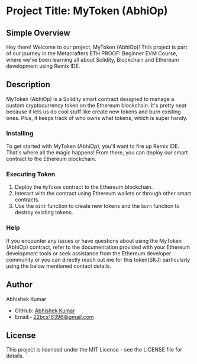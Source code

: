 # Project Title: MyToken (AbhiOp)

## Simple Overview

Hey there! Welcome to our project, MyToken (AbhiOp)! This project is part of our journey in the Metacrafters ETH PROOF: Beginner EVM Course, where we've been learning all about Solidity, Blockchain and Ethereum development using Remix IDE.

## Description

MyToken (AbhiOp) is a Solidity smart contract designed to manage a custom cryptocurrency token on the Ethereum blockchain. It's pretty neat because it lets us do cool stuff like create new tokens and burn existing ones. Plus, it keeps track of who owns what tokens, which is super handy.

### Installing
To get started with MyToken (AbhiOp), you'll want to fire up Remix IDE. That's where all the magic happens! From there, you can deploy our smart contract to the Ethereum blockchain.

### Executing Token

1. Deploy the `MyToken` contract to the Ethereum blockchain.
2. Interact with the contract using Ethereum wallets or through other smart contracts.
3. Use the `mint` function to create new tokens and the `burn` function to destroy existing tokens.

### Help

If you encounter any issues or have questions about using the MyToken (AbhiOp) contract, refer to the documentation provided with your Ethereum development tools or seek assistance from the Ethereum developer community or you can directly reach out me for this token(SKJ) particularly using the below mentioned contact details.

## Author

Abhishek Kumar
  - GitHub: [Abhishek Kumar](https://github.com/theabhi18)
  - Email:- 22bcs16396@gmail.com

## License

This project is licensed under the MIT License - see the LICENSE file for details.
